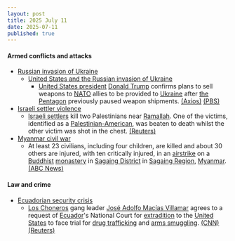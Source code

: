 ```yaml
---
layout: post
title: 2025 July 11
date: 2025-07-11
published: true
---
```



#### Armed conflicts and attacks

* [Russian invasion of Ukraine](https://en.wikipedia.org/wiki/Russian_invasion_of_Ukraine "Russian invasion of Ukraine")
  * [United States and the Russian invasion of Ukraine](https://en.wikipedia.org/wiki/United_States_and_the_Russian_invasion_of_Ukraine "United States and the Russian invasion of Ukraine")
    * [United States president](https://en.wikipedia.org/wiki/United_States_president "United States president") [Donald Trump](https://en.wikipedia.org/wiki/Donald_Trump "Donald Trump") confirms plans to sell weapons to [NATO](https://en.wikipedia.org/wiki/NATO "NATO") allies to be provided to [Ukraine](https://en.wikipedia.org/wiki/Ukraine "Ukraine") after [the Pentagon](https://en.wikipedia.org/wiki/United_States_Department_of_Defense "United States Department of Defense") previously paused weapon shipments. [(Axios)](https://www.axios.com/2025/07/11/trump-ukraine-weapons-nato-allies-sell) [(PBS)](https://www.pbs.org/newshour/politics/u-s-resumes-sending-some-weapons-to-ukraine-after-pentagon-pause)
* [Israeli settler violence](https://en.wikipedia.org/wiki/Israeli_settler_violence "Israeli settler violence")
  * [Israeli settlers](https://en.wikipedia.org/wiki/Israeli_settlers "Israeli settlers") kill two Palestinians near [Ramallah](https://en.wikipedia.org/wiki/Ramallah "Ramallah"). One of the victims, identified as a [Palestinian-American](https://en.wikipedia.org/wiki/Palestinian_Americans "Palestinian Americans"), was beaten to death whilst the other victim was shot in the chest. [(Reuters)](https://www.reuters.com/world/middle-east/us-aware-reported-death-american-after-beating-by-israeli-settlers-2025-07-12/)
* [Myanmar civil war](https://en.wikipedia.org/wiki/Myanmar_civil_war_%282021%E2%80%93present%29 "Myanmar civil war (2021–present)")
  * At least 23 civilians, including four children, are killed and about 30 others are injured, with ten critically injured, in an [airstrike](https://en.wikipedia.org/wiki/Airstrike "Airstrike") on a [Buddhist](https://en.wikipedia.org/wiki/Buddhism "Buddhism") [monastery](https://en.wikipedia.org/wiki/Monastery "Monastery") in [Sagaing District](https://en.wikipedia.org/wiki/Sagaing_District "Sagaing District") in [Sagaing Region](https://en.wikipedia.org/wiki/Sagaing_Region "Sagaing Region"), [Myanmar](https://en.wikipedia.org/wiki/Myanmar "Myanmar"). [(ABC News)](https://abcnews.go.com/International/wireStory/23-dead-after-airstrike-buddhist-monastery-myanmar-123674107)

#### Law and crime

* [Ecuadorian security crisis](https://en.wikipedia.org/wiki/Ecuadorian_security_crisis "Ecuadorian security crisis")
  * [Los Choneros](https://en.wikipedia.org/wiki/Los_Choneros "Los Choneros") gang leader [José Adolfo Macías Villamar](https://en.wikipedia.org/wiki/Jos%C3%A9_Adolfo_Mac%C3%ADas_Villamar "José Adolfo Macías Villamar") agrees to a request of [Ecuador](https://en.wikipedia.org/wiki/Ecuador "Ecuador")'s National Court for [extradition](https://en.wikipedia.org/wiki/Extradition "Extradition") to the [United States](https://en.wikipedia.org/wiki/United_States "United States") to face trial for [drug trafficking](https://en.wikipedia.org/wiki/Drug_trafficking "Drug trafficking") and [arms smuggling](https://en.wikipedia.org/wiki/Arms_smuggling "Arms smuggling"). [(CNN)](https://edition.cnn.com/2025/07/11/americas/ecuador-drug-fito-extradited-us-intl-latam) [(Reuters)](https://www.reuters.com/world/us/ecuador-gang-leader-fito-accepts-us-extradition-request-2025-07-11/)
